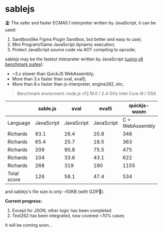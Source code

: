 # sablejs
🏖️ The safer and faster ECMA5.1 interpreter written by JavaScript, it can be used:
1. Sandbox(like Figma Plugin Sandbox, but better and easy to use);
2. Mini Program/Game JavaScript dynamic execution;
3. Protect JavaScript source code via AOT compiling to opcode;

sablejs may be the fastest interpreter written by JavaScript ([using v8 benchmark suites](https://github.com/mozilla/arewefastyet/tree/master/benchmarks/v8-v7)):
* ~3.x slower than QuickJS WebAssembly;
* More than 3.x faster than sval, eval5;
* More than 8.x faster than js-interpreter, engine262, etc;

> Benchmark enviorment: node.js v12.19.0 / 2.4 GHz Intel Core i9 / OSX

|     | sable.js  | sval  | eval5  | quickjs-wasm  | mujs  |
|  ----  | ----  | ----  | ----  | ----  | ----  |
| Language  | JavaScript | JavaScript | JavaScript | C + WebAssembly | C |
| Richards  | 83.1 | 26.4 | 20.8 | 348 | 187 |
| Richards  | 65.4 | 25.7 | 18.5 | 363 | 113 |
| Richards  | 209 | 90.8 | 75.5 | 475 | 392 |
| Richards  | 104 | 33.6 | 43.1 | 622 | 109 |
| Richards  | 268 | 319 | 190 | 1155 | 36.7 |
| Total score  | 126 | 58.1 | 47.4 | 534 | 167 |

and sablejs's file size is only ~50KB (with GZIP🥰).

**Current progress:**
1. Except for JSON, other logic has been completed
2. Test262 has been integrated, now covered ~70% cases

It will be coming soon...
